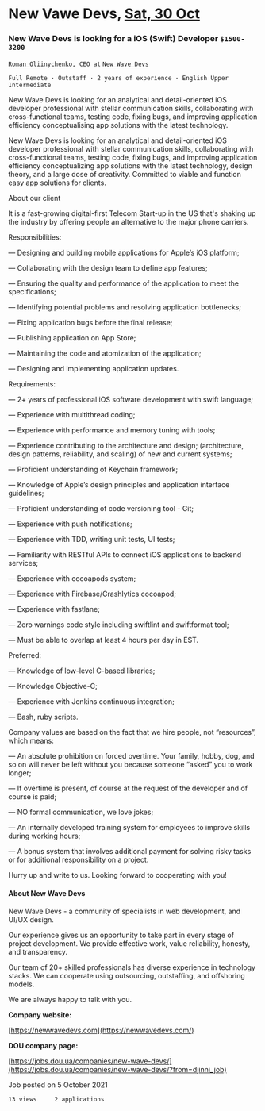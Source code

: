 # New Vawe Devs, [Sat, 30 Oct](day://2021.10.30)

### New Wave Devs is looking for a iOS (Swift) Developer `$1500-3200`

[`Roman Oliinychenko`](https://djinni.co/r/52727-ceo-at-new-wave-devs/)`, CEO at` [`New Wave Devs`](https://djinni.co/jobs/company-new-wave-devs-f379e/)

`Full Remote · Outstaff · 2 years of experience · English Upper Intermediate`

New Wave Devs is looking for an analytical and detail-oriented iOS developer professional with stellar communication skills, collaborating with cross-functional teams, testing code, fixing bugs, and improving application efficiency conceptualising app solutions with the latest technology.

New Wave Devs is looking for an analytical and detail-oriented iOS developer professional with stellar communication skills, collaborating with cross-functional teams, testing code, fixing bugs, and improving application efficiency conceptualizing app solutions with the latest technology, design theory, and a large dose of creativity. Committed to viable and function easy app solutions for clients.

About our client

It is a fast-growing digital-first Telecom Start-up in the US that's shaking up the industry by offering people an alternative to the major phone carriers.

Responsibilities:

— Designing and building mobile applications for Apple’s iOS platform;

— Collaborating with the design team to define app features;

— Ensuring the quality and performance of the application to meet the specifications;

— Identifying potential problems and resolving application bottlenecks;

— Fixing application bugs before the final release;

— Publishing application on App Store;

— Maintaining the code and atomization of the application;

— Designing and implementing application updates.

Requirements:

— 2+ years of professional iOS software development with swift language;

— Experience with multithread coding;

— Experience with performance and memory tuning with tools;

— Experience contributing to the architecture and design; (architecture, design patterns, reliability, and scaling) of new and current systems;

— Proficient understanding of Keychain framework;

— Knowledge of Apple’s design principles and application interface guidelines;

— Proficient understanding of code versioning tool - Git;

— Experience with push notifications;

— Experience with TDD, writing unit tests, UI tests;

— Familiarity with RESTful APIs to connect iOS applications to backend services;

— Experience with cocoapods system;

— Experience with Firebase/Crashlytics cocoapod;

— Experience with fastlane;

— Zero warnings code style including swiftlint and swiftformat tool;

— Must be able to overlap at least 4 hours per day in EST.

Preferred:

— Knowledge of low-level C-based libraries;

— Knowledge Objective-C;

— Experience with Jenkins continuous integration;

— Bash, ruby scripts.

Company values ​​are based on the fact that we hire people, not “resources”, which means:

— An absolute prohibition on forced overtime. Your family, hobby, dog, and so on will never be left without you because someone “asked” you to work longer;

— If overtime is present, of course at the request of the developer and of course is paid;

— NO formal communication, we love jokes;

— An internally developed training system for employees to improve skills during working hours;

— A bonus system that involves additional payment for solving risky tasks or for additional responsibility on a project.

Hurry up and write to us. Looking forward to cooperating with you!

#### About New Wave Devs

New Wave Devs - a community of specialists in web development, and UI/UX design.

Our experience gives us an opportunity to take part in every stage of project development. We provide effective work, value reliability, honesty, and transparency.

Our team of 20+ skilled professionals has diverse experience in technology stacks. We can cooperate using outsourcing, outstaffing, and offshoring models.

We are always happy to talk with you.

**Company website:**

[https://newwavedevs.com](https://newwavedevs.com/)

**DOU company page:**

[https://jobs.dou.ua/companies/new-wave-devs/](https://jobs.dou.ua/companies/new-wave-devs/?from=djinni_job)

Job posted on 5 October 2021

`13 views     2 applications`

